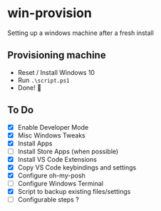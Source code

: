 # win-provision
 Setting up a windows machine after a fresh install

## Provisioning machine
 - Reset / Install Windows 10 
 - Run `.\script.ps1`
 - Done! 🎉 

## To Do
 
 - [x] Enable Developer Mode
 - [x] Misc Windows Tweaks
 - [x] Install Apps
 - [ ] Install Store Apps (when possible)
 - [x] Install VS Code Extensions
 - [x] Copy VS Code keybindings and settings
 - [x] Configure oh-my-posh
 - [ ] Configure Windows Terminal 
 - [x] Script to backup existing files/settings
 - [ ] Configurable steps ?